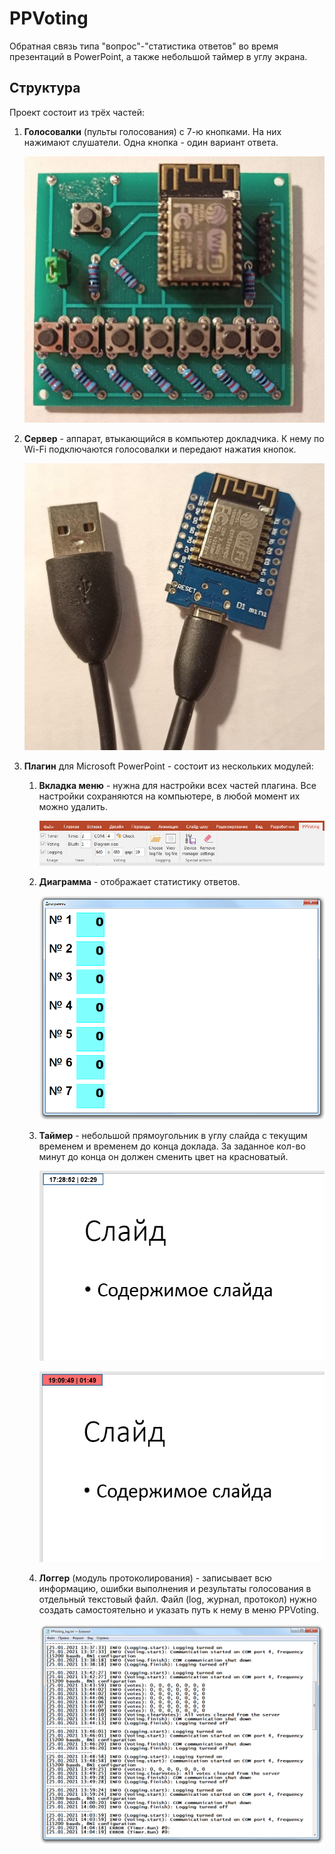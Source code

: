 # PPVoting
Обратная связь типа "вопрос"-"статистика ответов" во время презентаций в PowerPoint, а также небольшой таймер в углу экрана.


## Структура

Проект состоит из трёх частей:

1. **Голосовалки** (пульты голосования) с 7-ю кнопками. На них нажимают слушатели. Одна кнопка - один вариант ответа.

    ![Voter](https://github.com/MarkLagodych/assets/blob/main/PPVoting/voter.jpg?raw=true)
    
2. **Сервер** - аппарат, втыкающийся в компьютер докладчика. К нему по Wi-Fi подключаются голосовалки и передают нажатия кнопок.

    ![Server](https://github.com/MarkLagodych/assets/blob/main/PPVoting/server.jpg?raw=true)

3. **Плагин** для Microsoft PowerPoint - состоит из нескольких модулей:

    1. **Вкладка меню** - нужна для настройки всех частей плагина. Все настройки сохраняются на компьютере, в любой момент их можно удалить.
    
        ![MenuTab](https://github.com/MarkLagodych/assets/blob/main/PPVoting/plugin.PNG?raw=true)

    2. **Диаграмма** - отображает статистику ответов.

        ![Diagram](https://github.com/MarkLagodych/assets/blob/main/PPVoting/diagram.png?raw=true)
    
    3. **Таймер** - небольшой прямоугольник в углу слайда с текущим временем и временем до конца доклада. За заданное кол-во минут до конца он должен сменить цвет на красноватый.

        ![Normal](https://github.com/MarkLagodych/assets/blob/main/PPVoting/timer1.PNG?raw=true)
        
        ![Red](https://github.com/MarkLagodych/assets/blob/main/PPVoting/timer2.PNG?raw=true)
        
    4. **Логгер** (модуль протоколирования) - записывает всю информацию, ошибки выполнения и результаты голосования в отдельный текстовый файл. Файл (log, журнал, протокол) нужно создать самостоятельно и указать путь к нему в меню PPVoting.
        
        ![Log](https://github.com/MarkLagodych/assets/blob/main/PPVoting/log.png?raw=true)

